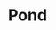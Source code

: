 ---
title: "Pond"
summary: "Australian band from Perth, with close connections to band Tame Impala."
image: "pond.jpg"
apple_music_artist_url: "https://music.apple.com/gb/artist/pond/501465546"
---